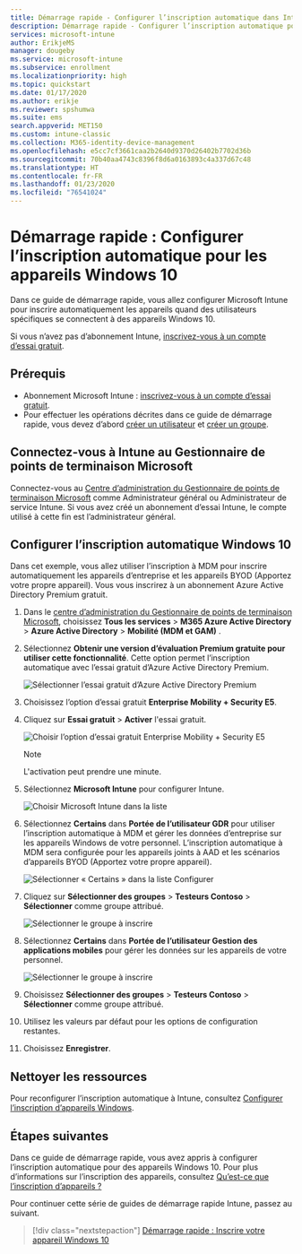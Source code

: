 ```yaml
---
title: Démarrage rapide - Configurer l’inscription automatique dans Intune
description: Démarrage rapide - Configurer l’inscription automatique pour les appareils Windows 10 dans Intune.
services: microsoft-intune
author: ErikjeMS
manager: dougeby
ms.service: microsoft-intune
ms.subservice: enrollment
ms.localizationpriority: high
ms.topic: quickstart
ms.date: 01/17/2020
ms.author: erikje
ms.reviewer: spshumwa
ms.suite: ems
search.appverid: MET150
ms.custom: intune-classic
ms.collection: M365-identity-device-management
ms.openlocfilehash: e5cc7cf3661caa2b2640d9370d26402b7702d36b
ms.sourcegitcommit: 70b40aa4743c8396f8d6a0163893c4a337d67c48
ms.translationtype: HT
ms.contentlocale: fr-FR
ms.lasthandoff: 01/23/2020
ms.locfileid: "76541024"
---
```

# <a name="quickstart-set-up-automatic-enrollment-for-windows-10-devices"></a>Démarrage rapide : Configurer l’inscription automatique pour les appareils Windows 10

Dans ce guide de démarrage rapide, vous allez configurer Microsoft Intune pour inscrire automatiquement les appareils quand des utilisateurs spécifiques se connectent à des appareils Windows 10.

Si vous n’avez pas d’abonnement Intune, [inscrivez-vous à un compte d’essai gratuit](../fundamentals/free-trial-sign-up.md).

## <a name="prerequisites"></a>Prérequis

- Abonnement Microsoft Intune : [inscrivez-vous à un compte d’essai gratuit](../fundamentals/free-trial-sign-up.md).
- Pour effectuer les opérations décrites dans ce guide de démarrage rapide, vous devez d’abord [créer un utilisateur](../fundamentals/quickstart-create-user.md) et [créer un groupe](../fundamentals/quickstart-create-group.md).

## <a name="sign-in-to-intune-in-the-microsoft-endpoint-manager"></a>Connectez-vous à Intune au Gestionnaire de points de terminaison Microsoft

Connectez-vous au [Centre d’administration du Gestionnaire de points de terminaison Microsoft](https://go.microsoft.com/fwlink/?linkid=2109431) comme Administrateur général ou Administrateur de service Intune. Si vous avez créé un abonnement d’essai Intune, le compte utilisé à cette fin est l’administrateur général.

## <a name="set-up-windows-10-automatic-enrollment"></a>Configurer l’inscription automatique Windows 10

Dans cet exemple, vous allez utiliser l’inscription à MDM pour inscrire automatiquement les appareils d’entreprise et les appareils BYOD (Apportez votre propre appareil). Vous vous inscrirez à un abonnement Azure Active Directory Premium gratuit.

1. Dans le [centre d’administration du Gestionnaire de points de terminaison Microsoft](https://go.microsoft.com/fwlink/?linkid=2109431), choisissez **Tous les services** > **M365 Azure Active Directory** > **Azure Active Directory** > **Mobilité (MDM et GAM)** .
2. Sélectionnez **Obtenir une version d’évaluation Premium gratuite pour utiliser cette fonctionnalité**. Cette option permet l’inscription automatique avec l’essai gratuit d’Azure Active Directory Premium. 

    ![Sélectionner l’essai gratuit d’Azure Active Directory Premium](./media/quickstart-setup-auto-enrollment/quickstart-setup-auto-enrollment-01.png)

3. Choisissez l’option d’essai gratuit **Enterprise Mobility + Security E5**. 
4. Cliquez sur **Essai gratuit** > **Activer** l'essai gratuit.

    ![Choisir l’option d’essai gratuit Enterprise Mobility + Security E5](./media/quickstart-setup-auto-enrollment/quickstart-setup-auto-enrollment-02.png)

    > [!NOTE]
    > L'activation peut prendre une minute. 

3. Sélectionnez **Microsoft Intune** pour configurer Intune. 

    ![Choisir Microsoft Intune dans la liste](./media/quickstart-setup-auto-enrollment/quickstart-setup-auto-enrollment-03.png)

4. Sélectionnez **Certains** dans **Portée de l’utilisateur GDR** pour utiliser l’inscription automatique à MDM et gérer les données d’entreprise sur les appareils Windows de votre personnel. L’inscription automatique à MDM sera configurée pour les appareils joints à AAD et les scénarios d’appareils BYOD (Apportez votre propre appareil).

    ![Sélectionner « Certains » dans la liste Configurer](./media/quickstart-setup-auto-enrollment/quickstart-setup-auto-enrollment-04.png)

5. Cliquez sur **Sélectionner des groupes** > **Testeurs Contoso** > **Sélectionner** comme groupe attribué.

    ![Sélectionner le groupe à inscrire](./media/quickstart-setup-auto-enrollment/quickstart-setup-auto-enrollment-05.png)

6. Sélectionnez **Certains** dans **Portée de l’utilisateur Gestion des applications mobiles** pour gérer les données sur les appareils de votre personnel.

    ![Sélectionner le groupe à inscrire](./media/quickstart-setup-auto-enrollment/quickstart-setup-auto-enrollment-06.png)

7. Choisissez **Sélectionner des groupes** > **Testeurs Contoso** > **Sélectionner** comme groupe attribué. 
8. Utilisez les valeurs par défaut pour les options de configuration restantes.
9. Choisissez **Enregistrer**.

## <a name="clean-up-resources"></a>Nettoyer les ressources

Pour reconfigurer l’inscription automatique à Intune, consultez [Configurer l’inscription d’appareils Windows](windows-enroll.md).

## <a name="next-steps"></a>Étapes suivantes

Dans ce guide de démarrage rapide, vous avez appris à configurer l’inscription automatique pour des appareils Windows 10. Pour plus d’informations sur l’inscription des appareils, consultez [Qu’est-ce que l’inscription d’appareils ?](device-enrollment.md)

Pour continuer cette série de guides de démarrage rapide Intune, passez au suivant.

> [!div class="nextstepaction"]
> [Démarrage rapide : Inscrire votre appareil Windows 10](../quickstart-enroll-windows-device.md)
